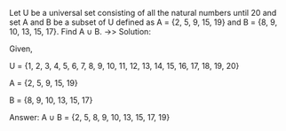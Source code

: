 Let U be a universal set consisting of all the natural numbers until 20 and set A and B be a subset of U defined as A = {2, 5, 9, 15, 19} and B = {8, 9, 10, 13, 15, 17}. Find A ∪ B.
->>
Solution:

Given,

U = {1, 2, 3, 4, 5, 6, 7, 8, 9, 10, 11, 12, 13, 14, 15, 16, 17, 18, 19, 20}

A = {2, 5, 9, 15, 19}

B = {8, 9, 10, 13, 15, 17}

Answer: A ∪ B = {2, 5, 8, 9, 10, 13, 15, 17, 19}
